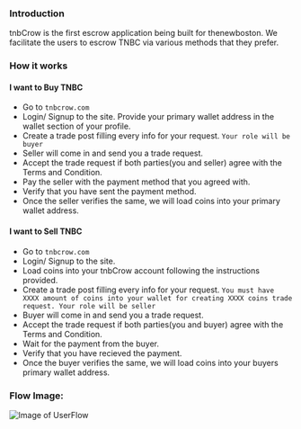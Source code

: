 ### Introduction
tnbCrow is the first escrow application being built for thenewboston. We facilitate the users to escrow TNBC via various methods that they prefer.

### How it works
#### I want to Buy TNBC
- Go to `tnbcrow.com`
- Login/ Signup to the site. Provide your primary wallet address in the wallet section of your profile.
- Create a trade post filling every info for your request. `Your role will be buyer`
- Seller will come in and send you a trade request.
- Accept the trade request if both parties(you and seller) agree with the Terms and Condition.
- Pay the seller with the payment method that you agreed with.
- Verify that you have sent the payment method.
- Once the seller verifies the same, we will load coins into your primary wallet address.

#### I want to Sell TNBC
- Go to `tnbcrow.com`
- Login/ Signup to the site.
- Load coins into your tnbCrow account following the instructions provided.
- Create a trade post filling every info for your request. `You must have XXXX amount of coins into your wallet for creating XXXX coins trade request. Your role will be seller`
- Buyer will come in and send you a trade request.
- Accept the trade request if both parties(you and buyer) agree with the Terms and Condition.
- Wait for the payment from the buyer.
- Verify that you have recieved the payment.
- Once the buyer verifies the same, we will load coins into your buyers primary wallet address.

### Flow Image:
![Image of UserFlow](https://user-images.githubusercontent.com/55182298/111249983-aa637c00-8634-11eb-9e26-723abc92925a.png)
